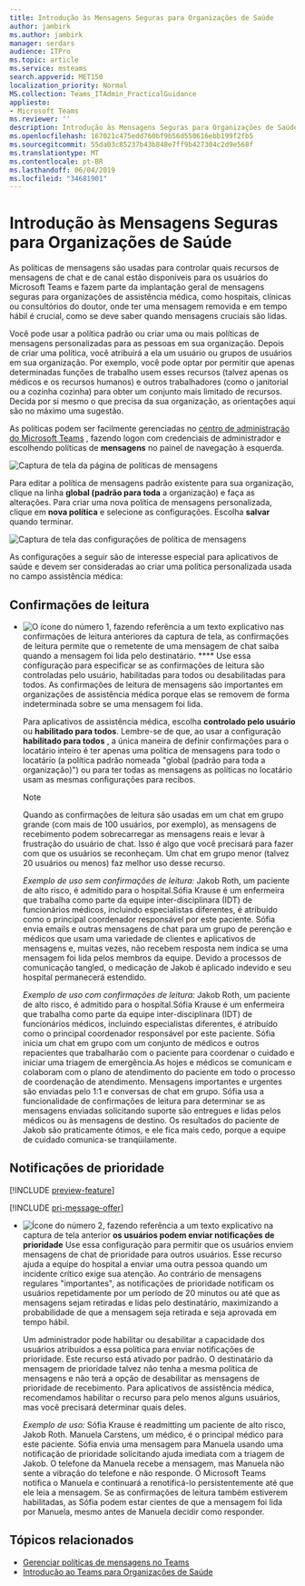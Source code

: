```yaml
---
title: Introdução às Mensagens Seguras para Organizações de Saúde
author: jambirk
ms.author: jambirk
manager: serdars
audience: ITPro
ms.topic: article
ms.service: msteams
search.appverid: MET150
localization_priority: Normal
MS.collection: Teams_ITAdmin_PracticalGuidance
appliesto:
- Microsoft Teams
ms.reviewer: ''
description: Introdução às Mensagens Seguras para Organizações de Saúde
ms.openlocfilehash: 167021c475edd760bf9b56d550616ebb199f2fb5
ms.sourcegitcommit: 55da03c85237b43b848e7ff9b427304c2d9e568f
ms.translationtype: MT
ms.contentlocale: pt-BR
ms.lasthandoff: 06/04/2019
ms.locfileid: "34681901"
---
```

# <a name="get-started-with-secure-messaging-for-healthcare-organizations"></a>Introdução às Mensagens Seguras para Organizações de Saúde

As políticas de mensagens são usadas para controlar quais recursos de mensagens de chat e de canal estão disponíveis para os usuários do Microsoft Teams e fazem parte da implantação geral de mensagens seguras para organizações de assistência médica, como hospitais, clínicas ou consultórios do doutor, onde ter uma mensagem removida e em tempo hábil é crucial, como se deve saber quando mensagens cruciais são lidas.

Você pode usar a política padrão ou criar uma ou mais políticas de mensagens personalizadas para as pessoas em sua organização. Depois de criar uma política, você atribuirá a ela um usuário ou grupos de usuários em sua organização. Por exemplo, você pode optar por permitir que apenas determinadas funções de trabalho usem esses recursos (talvez apenas os médicos e os recursos humanos) e outros trabalhadores (como o janitorial ou a cozinha cozinha) para obter um conjunto mais limitado de recursos. Decida por si mesmo o que precisa da sua organização, as orientações aqui são no máximo uma sugestão.

As políticas podem ser facilmente gerenciadas no [centro de administração do Microsoft Teams](http://admin.teams.microsoft.com) , fazendo logon com credenciais de administrador e escolhendo políticas de **mensagens** no painel de navegação à esquerda.

 ![Captura de tela da página de políticas de mensagens](../../media/messaging-policies-image1.png)

Para editar a política de mensagens padrão existente para sua organização, clique na linha **global (padrão para toda** a organização) e faça as alterações. Para criar uma nova política de mensagens personalizada, clique em **nova política** e selecione as configurações. Escolha **salvar** quando terminar.

![Captura de tela das configurações de política de mensagens](../../media/hc-message-policy.png)

As configurações a seguir são de interesse especial para aplicativos de saúde e devem ser consideradas ao criar uma política personalizada usada no campo assistência médica:

## <a name="read-receipts"></a>Confirmações de leitura

- ![O ícone do número 1, fazendo referência a um texto explicativo](../../media/sfbcallout1.png) nas confirmações de leitura anteriores da captura de tela, as confirmações de leitura permite que o remetente de uma mensagem de chat saiba quando a mensagem foi lida pelo destinatário. **** Use essa configuração para especificar se as confirmações de leitura são controladas pelo usuário, habilitadas para todos ou desabilitadas para todos. As confirmações de leitura de mensagens são importantes em organizações de assistência médica porque elas se removem de forma indeterminada sobre se uma mensagem foi lida.

  Para aplicativos de assistência médica, escolha **controlado pelo usuário** ou **habilitado para todos**. Lembre-se de que, ao usar a configuração **habilitado para todos** , a única maneira de definir confirmações para o locatário inteiro é ter apenas uma política de mensagens para todo o locatário (a política padrão nomeada "global (padrão para toda a organização)") ou para ter todas as mensagens as políticas no locatário usam as mesmas configurações para recibos.

  > [!NOTE]
  > Quando as confirmações de leitura são usadas em um chat em grupo grande (com mais de 100 usuários, por exemplo), as mensagens de recebimento podem sobrecarregar as mensagens reais e levar à frustração do usuário de chat. Isso é algo que você precisará para fazer com que os usuários se reconheçam. Um chat em grupo menor (talvez 20 usuários ou menos) faz melhor uso desse recurso.

    *Exemplo de uso sem confirmações de leitura:* Jakob Roth, um paciente de alto risco, é admitido para o hospital.Sófia Krause é um enfermeira que trabalha como parte da equipe inter-disciplinara (IDT) de funcionários médicos, incluindo especialistas diferentes, é atribuído como o principal coordenador responsável por este paciente.  Sófia envia emails e outras mensagens de chat para um grupo de perenção e médicos que usam uma variedade de clientes e aplicativos de mensagens e, muitas vezes, não recebem resposta nem indica se uma mensagem foi lida pelos membros da equipe. Devido a processos de comunicação tangled, o medicação de Jakob é aplicado indevido e seu hospital permanecerá estendido.

    *Exemplo de uso com confirmações de leitura:* Jakob Roth, um paciente de alto risco, é admitido para o hospital.Sófia Krause é um enfermeira que trabalha como parte da equipe inter-disciplinara (IDT) de funcionários médicos, incluindo especialistas diferentes, é atribuído como o principal coordenador responsável por este paciente.  Sófia inicia um chat em grupo com um conjunto de médicos e outros repacientes que trabalharão com o paciente para coordenar o cuidado e iniciar uma triagem de emergência.As hojes e médicos se comunicam e colaboram com o plano de atendimento do paciente em todo o processo de coordenação de atendimento.  Mensagens importantes e urgentes são enviadas pelo 1:1 e conversas de chat em grupo. Sófia usa a funcionalidade de confirmações de leitura para determinar se as mensagens enviadas solicitando suporte são entregues e lidas pelos médicos ou às mensagens de destino. Os resultados do paciente de Jakob são praticamente ótimos, e ele fica mais cedo, porque a equipe de cuidado comunica-se tranqüilamente.

## <a name="priority-notifications"></a>Notificações de prioridade

[!INCLUDE [preview-feature](../../includes/preview-feature.md)]

[!INCLUDE [pri-message-offer](../../includes/pri-message-offer.md)]

- ![Ícone do número 2, fazendo referência a um texto explicativo na](../../media/sfbcallout2.png) captura de tela anterior **os usuários podem enviar notificações de prioridade** Use essa configuração para permitir que os usuários enviem mensagens de chat de prioridade para outros usuários. Esse recurso ajuda a equipe do hospital a enviar uma outra pessoa quando um incidente crítico exige sua atenção. Ao contrário de mensagens regulares "importantes", as notificações de prioridade notificam os usuários repetidamente por um período de 20 minutos ou até que as mensagens sejam retiradas e lidas pelo destinatário, maximizando a probabilidade de que a mensagem seja retirada e seja aprovada em tempo hábil.

  Um administrador pode habilitar ou desabilitar a capacidade dos usuários atribuídos a essa política para enviar notificações de prioridade. Este recurso está ativado por padrão. O destinatário da mensagem de prioridade talvez não tenha a mesma política de mensagens e não terá a opção de desabilitar as mensagens de prioridade de recebimento. Para aplicativos de assistência médica, recomendamos habilitar o recurso para pelo menos alguns usuários, mas você precisará determinar quais deles.

  *Exemplo de uso:* Sófia Krause é readmitting um paciente de alto risco, Jakob Roth. Manuela Carstens, um médico, é o principal médico para este paciente.  Sófia envia uma mensagem para Manuela usando uma notificação de prioridade solicitando ajuda imediata com a triagem de Jakob.  O telefone da Manuela recebe a mensagem, mas Manuela não sente a vibração do telefone e não responde. O Microsoft Teams notifica o Manuela e continuará a renotificá-lo persistentemente até que ele leia a mensagem. Se as confirmações de leitura também estiverem habilitadas, as Sófia podem estar cientes de que a mensagem foi lida por Manuela, mesmo antes de Manuela decidir como responder.

## <a name="related-topics"></a>Tópicos relacionados

- [Gerenciar políticas de mensagens no Teams](../../messaging-policies-in-teams.md)
- [Introdução ao Teams para Organizações de Saúde](teams-in-hc.md)

